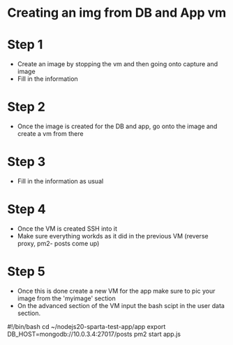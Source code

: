 # Creating an img from DB and App vm

# Step 1
* Create an image by stopping the vm and then going onto capture and image
* Fill in the information

# Step 2
* Once the image is created for the DB and app, go onto the image and create a vm from there

# Step 3 
* Fill in the information as usual 

# Step 4 
* Once the VM is created SSH into it
* Make sure everything workds as it did in the previous VM (reverse proxy, pm2- posts come up)

# Step 5
* Once this is done create a new VM for the app make sure to pic your image from the 'myimage' section
* On the advanced section of the VM input the bash scipt in the user data section.























#!/bin/bash
cd ~/nodejs20-sparta-test-app/app
export DB_HOST=mongodb://10.0.3.4:27017/posts
pm2 start app.js